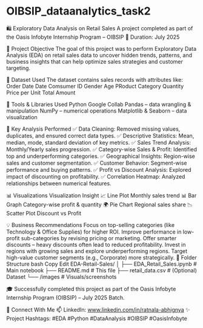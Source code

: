 # OIBSIP_dataanalytics_task2
🛍️ Exploratory Data Analysis on Retail Sales
A project completed as part of the Oasis Infobyte Internship Program – OIBSIP
📅 Duration: July 2025 

📌 Project Objective
The goal of this project was to perform Exploratory Data Analysis (EDA) on retail sales data to uncover hidden trends, patterns, and business insights that can help optimize sales strategies and customer targeting.

📂 Dataset Used
The dataset contains sales records with attributes like:
Order Date
Date
Comsumer ID
Gender
Age
PRoduct Category
Quantity
Price per Unit 
Total Amount

🔧 Tools & Libraries Used
Python
Google Collab
Pandas – data wrangling & manipulation
NumPy – numerical operations
Matplotlib & Seaborn – data visualization

🧠 Key Analysis Performed
✅ Data Cleaning: Removed missing values, duplicates, and ensured correct data types.
✅ Descriptive Statistics: Mean, median, mode, standard deviation of key metrics.
✅ Sales Trend Analysis: Monthly/Yearly sales progression.
✅ Category-wise Sales & Profit: Identified top and underperforming categories.
✅ Geographical Insights: Region-wise sales and customer segmentation.
✅ Customer Behavior: Segment-wise performance and buying patterns.
✅ Profit vs Discount Analysis: Explored impact of discounting on profitability.
✅ Correlation Heatmap: Analyzed relationships between numerical features.

📊 Visualizations
Visualization	Insight
📈 Line Plot	Monthly sales trend
📊 Bar Graph	Category-wise profit & quantity
🌍 Pie Chart	Regional sales share
📉 Scatter Plot	Discount vs Profit


💡 Business Recommendations
Focus on top-selling categories (like Technology & Office Supplies) for higher ROI.
Improve performance in low-profit sub-categories by revising pricing or marketing.
Offer smarter discounts – heavy discounts often lead to reduced profitability.
Invest in regions with growing sales and explore underperforming regions.
Target high-value customer segments (e.g., Corporate) more strategically.
📁 Folder Structure
bash
Copy
Edit
EDA-Retail-Sales/
│
├── EDA_Retail_Sales.ipynb   # Main notebook
├── README.md                 # This file
├── retail_data.csv           # (Optional) Dataset
└── /images                   # Visuals/screenshots

🎓 Successfully completed this project as part of the Oasis Infobyte Internship Program (OIBSIP) – July 2025 Batch.

🔗 Connect With Me
📫 LinkedIn: www.linkedin.com/in/ratnala-abhignya
✨ Project Hashtags: #EDA #Python #DataAnalysis #OIBSIP #OasisInfobyte
